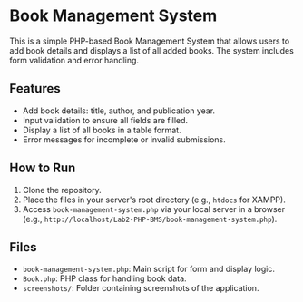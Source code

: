 # Book Management System

This is a simple PHP-based Book Management System that allows users to add book details and displays a list of all added books. The system includes form validation and error handling.

## Features
- Add book details: title, author, and publication year.
- Input validation to ensure all fields are filled.
- Display a list of all books in a table format.
- Error messages for incomplete or invalid submissions.

## How to Run
1. Clone the repository.
2. Place the files in your server's root directory (e.g., `htdocs` for XAMPP).
3. Access `book-management-system.php` via your local server in a browser (e.g., `http://localhost/Lab2-PHP-BMS/book-management-system.php`).

## Files
- `book-management-system.php`: Main script for form and display logic.
- `Book.php`: PHP class for handling book data.
- `screenshots/`: Folder containing screenshots of the application.